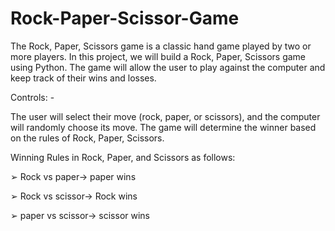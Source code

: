 # Rock-Paper-Scissor-Game
The Rock, Paper, Scissors game is a classic hand game played by two or more players. 
In this project, we will build a Rock, Paper, Scissors game using Python. The game will 
allow the user to play against the computer and keep track of their wins and losses.


Controls: -

The user will select their move (rock, paper, or scissors), and the computer will 
randomly choose its move. The game will determine the winner based on the rules of 
Rock, Paper, Scissors.

Winning Rules in Rock, Paper, and Scissors as follows:

➢ Rock vs paper-> paper wins

➢ Rock vs scissor-> Rock wins

➢ paper vs scissor-> scissor wins
